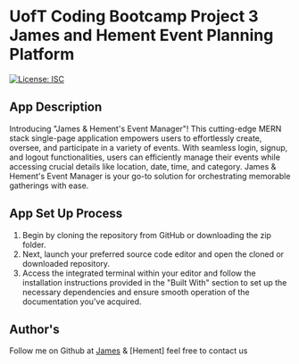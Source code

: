 # UofT Coding Bootcamp Project 3 James and Hement Event Planning Platform 

[![License: ISC](https://img.shields.io/badge/License-ISC-blue.svg)](https://opensource.org/licenses/ISC)


## App Description 

Introducing "James & Hement's Event Manager"! This cutting-edge MERN stack single-page application empowers users to effortlessly create, oversee, and participate in a variety of events. With seamless login, signup, and logout functionalities, users can efficiently manage their events while accessing crucial details like location, date, time, and category. James & Hement's Event Manager is your go-to solution for orchestrating memorable gatherings with ease.

## App Set Up Process
1. Begin by cloning the repository from GitHub or downloading the zip folder.
2. Next, launch your preferred source code editor and open the cloned or downloaded repository.
3. Access the integrated terminal within your editor and follow the installation instructions provided in the "Built With" section to set up the necessary dependencies and ensure smooth operation of the documentation you've acquired.

## Author's
Follow me on Github at [James](https://github.com/Jameshughes2009) & [Hement] feel free to contact us